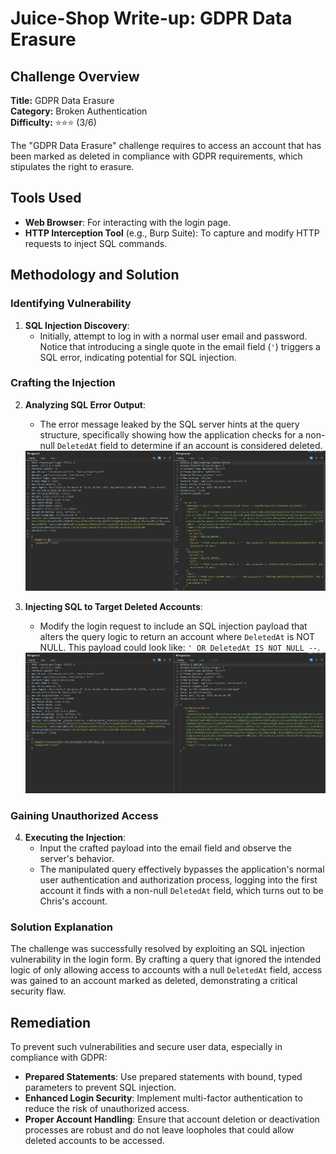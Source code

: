 # Juice-Shop Write-up: GDPR Data Erasure

## Challenge Overview

**Title:** GDPR Data Erasure\
**Category:** Broken Authentication\
**Difficulty:** ⭐⭐⭐ (3/6)

The "GDPR Data Erasure" challenge requires to access an account that has been marked as deleted in compliance with GDPR requirements, which stipulates the right to erasure. 

## Tools Used

- **Web Browser**: For interacting with the login page.
- **HTTP Interception Tool** (e.g., Burp Suite): To capture and modify HTTP requests to inject SQL commands.

## Methodology and Solution

### Identifying Vulnerability

1. **SQL Injection Discovery**:
   - Initially, attempt to log in with a normal user email and password. Notice that introducing a single quote in the email field (`'`) triggers a SQL error, indicating potential for SQL injection.

### Crafting the Injection

2. **Analyzing SQL Error Output**:
   - The error message leaked by the SQL server hints at the query structure, specifically showing how the application checks for a non-null `DeletedAt` field to determine if an account is considered deleted.

   <img src="../assets/difficulty3/gdpr_data_erasure_1.png" alt="error message" width="500px">

3. **Injecting SQL to Target Deleted Accounts**:
   - Modify the login request to include an SQL injection payload that alters the query logic to return an account where `DeletedAt` is NOT NULL. This payload could look like: `' OR DeletedAt IS NOT NULL --`.

   <img src="../assets/difficulty3/gdpr_data_erasure_2.png" alt="sql injection" width="500px">


### Gaining Unauthorized Access

4. **Executing the Injection**:
   - Input the crafted payload into the email field and observe the server's behavior.
   - The manipulated query effectively bypasses the application's normal user authentication and authorization process, logging into the first account it finds with a non-null `DeletedAt` field, which turns out to be Chris's account.

### Solution Explanation

The challenge was successfully resolved by exploiting an SQL injection vulnerability in the login form. By crafting a query that ignored the intended logic of only allowing access to accounts with a null `DeletedAt` field, access was gained to an account marked as deleted, demonstrating a critical security flaw.

## Remediation

To prevent such vulnerabilities and secure user data, especially in compliance with GDPR:

- **Prepared Statements**: Use prepared statements with bound, typed parameters to prevent SQL injection.
- **Enhanced Login Security**: Implement multi-factor authentication to reduce the risk of unauthorized access.
- **Proper Account Handling**: Ensure that account deletion or deactivation processes are robust and do not leave loopholes that could allow deleted accounts to be accessed.
